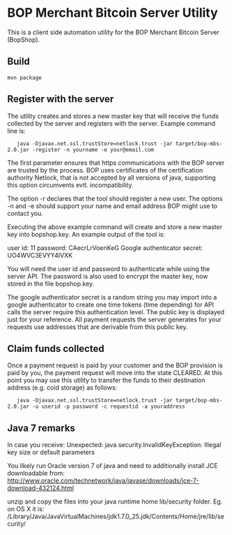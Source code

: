 BOP Merchant Bitcoin Server Utility
===================================

This is a client side automation utility for the BOP Merchant Bitcoin Server (BopShop).

Build
-----

    mvn package

Register with the server
------------------------
The utility creates and stores a new master key that will receive the funds collected by the server and registers with the server. Example command line is:

       java -Djavax.net.ssl.trustStore=netlock.trust -jar target/bop-mbs-2.0.jar -register -n yourname -e your@email.com

The first parameter ensures that https communications with the BOP server are trusted by the process. BOP uses certificates of the certification authority Netlock, that is not accepted by all versions of java, supporting this option circumvents evtl. incompatibility.

The option -r declares that the tool should register a new user. The options -n and -e should support your name and email address BOP might use to contact you.

Executing the above example command will create and store a new master key into bopshop.key. An example output of the tool is:

user id: 11
password: CAecrLrVoenKeG
Google authenticator secret: UO4WVC3EVYY4IVXK

You will need the user id and password to authenticate while using the server API. The password is also used to encrypt the master key, now stored in the file bopshop.key.

The google authenticator secret is a random string you may import into a google authenticator to create one time tokens (time depending) for API calls the server require this authentication level.
The public key is displayed just for your reference. All payment requests the server generates for your requests use addresses that are derivable from this public key.

Claim funds collected
---------------------
Once a payment request is paid by your customer and the BOP provision is paid by you, the payment request will move into the state CLEARED.
At this point you may use this utility to transfer the funds to their destination address (e.g. cold storage) as follows:

       java -Djavax.net.ssl.trustStore=netlock.trust -jar target/bop-mbs-2.0.jar -u userid -p password -c requestid -a youraddress
       
Java 7 remarks
--------------
In case you receive:
Unexpected: java.security.InvalidKeyException: Illegal key size or default parameters

You likely run Oracle version 7 of java and need to additionally install JCE downloadable from:
http://www.oracle.com/technetwork/java/javase/downloads/jce-7-download-432124.html

unzip and copy the files into your java runtime home lib/security folder.
Eg. on OS X it is: /Library/Java/JavaVirtualMachines/jdk1.7.0_25.jdk/Contents/Home/jre/lib/security/
